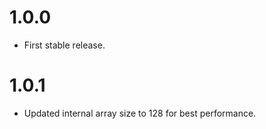
# 1.0.0

* First stable release.


# 1.0.1

* Updated internal array size to 128 for best performance.
